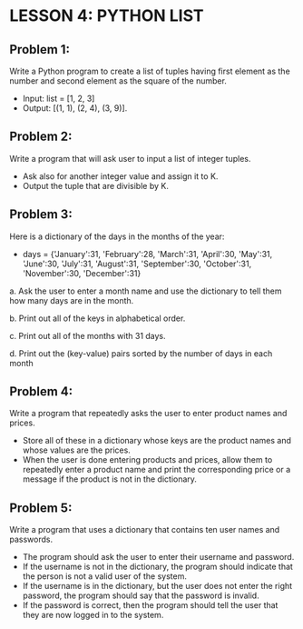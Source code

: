 # LESSON 4: PYTHON LIST

## Problem 1:
Write a Python program to create a list of tuples having first element as the number and second element as the square of the number.

- Input: list = [1, 2, 3]
- Output: [(1, 1), (2, 4), (3, 9)].

## Problem 2:
Write a program that will ask user to input a list of integer tuples.

- Ask also for another integer value and assign it to K.
- Output the tuple that are divisible by K.

## Problem 3:
Here is a dictionary of the days in the months of the year:
- days = {'January':31, 'February':28, 'March':31, 'April':30, 'May':31, 'June':30, 'July':31, 'August':31, 'September':30, 'October':31, 'November':30, 'December':31}

a. Ask the user to enter a month name and use the dictionary to tell them how many days are in the month.

b. Print out all of the keys in alphabetical order.

c. Print out all of the months with 31 days.

d. Print out the (key-value) pairs sorted by the number of days in each month

## Problem 4:
Write a program that repeatedly asks the user to enter product names and prices.

- Store all of these in a dictionary whose keys are the product names and whose values are the prices.
- When the user is done entering products and prices, allow them to repeatedly enter a product name and print the corresponding price or a message if the product is not in the dictionary.

## Problem 5:
Write a program that uses a dictionary that contains ten user names and passwords.

- The program should ask the user to enter their username and password.
- If the username is not in the dictionary, the program should indicate that the person is not a valid user of the system.
- If the username is in the dictionary, but the user does not enter the right password, the program should say that the password is invalid.
- If the password is correct, then the program should tell the user that they are now logged in to the system.